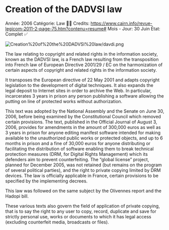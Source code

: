 # Creation of the DADVSI law

Année: 2006
Catégorie: Law 👨‍⚖️
Credits: https://www.cairn.info/revue-legicom-2011-2-page-75.htm?contenu=resume#
Mois - Jour: 30 Juin
État: Complet ✅

![Creation%20of%20the%20DADVSI%20law/davdi.png](Creation%20of%20the%20DADVSI%20law/davdi.png)

The law relating to copyright and related rights in the information society, known as the DADVSI law, is a French law resulting from the transposition into French law of European Directive 2001/29 / EC on the harmonization of certain aspects of copyright and related rights in the information society.

It transposes the European directive of 22 May 2001 and adapts copyright legislation to the development of digital techniques. It also expands the legal deposit to Internet sites in order to archive the Web. In particular, incarcerates 3 years in prison any person publishing a software allowing the putting on line of protected works without authorization.

This text was adopted by the National Assembly and the Senate on June 30, 2006, before being examined by the Constitutional Council which removed certain provisions. The text, published in the Official Journal of August 3, 2006, provides for amendments in the amount of 300,000 euros as well as 3 years in prison for anyone editing manifest software intended for making available to the unauthorized public works or protected objects, and up to 6 months in prison and a fine of 30,000 euros for anyone distributing or facilitating the distribution of software enabling them to break technical protection measures (DRM, for Digital Rights Management) which its defenders aim to prevent counterfeiting. The “global license” project, planned for December 2005, was not retained (but remains on the program of several political parties), and the right to private copying limited by DRM devices. The law is officially applicable in France, certain provisions to be specified by the implementing decrees.

This law was followed on the same subject by the Olivennes report and the Hadopi bill.

These various texts also govern the field of application of private copying, that is to say the right to any user to copy, record, duplicate and save for strictly personal use, works or documents to which it has legal access (excluding counterfeit media, broadcasts or files).